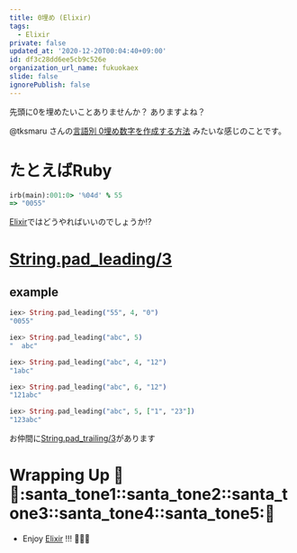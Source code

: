 ```yaml
---
title: 0埋め (Elixir)
tags:
  - Elixir
private: false
updated_at: '2020-12-20T00:04:40+09:00'
id: df3c28dd6ee5cb9c526e
organization_url_name: fukuokaex
slide: false
ignorePublish: false
---
```

先頭に0を埋めたいことありませんか？
ありますよね？

@tksmaru さんの[言語別 0埋め数字を作成する方法](https://qiita.com/tksmaru/items/0f9283d0c5f0ee716f2f) みたいな感じのことです。

# たとえばRuby

```ruby
irb(main):001:0> '%04d' % 55
=> "0055"
```

[Elixir](https://elixir-lang.org/)ではどうやればいいのでしょうか:interrobang:

# [String.pad_leading/3](https://hexdocs.pm/elixir/String.html#pad_leading/3)

## example

```elixir
iex> String.pad_leading("55", 4, "0")
"0055"

iex> String.pad_leading("abc", 5)
"  abc"

iex> String.pad_leading("abc", 4, "12")
"1abc"

iex> String.pad_leading("abc", 6, "12")
"121abc"

iex> String.pad_leading("abc", 5, ["1", "23"])
"123abc"
```

お仲間に[String.pad_trailing/3](https://hexdocs.pm/elixir/String.html#pad_trailing/3)があります

# Wrapping Up :christmas_tree::santa::santa_tone1::santa_tone2::santa_tone3::santa_tone4::santa_tone5::christmas_tree: 
- Enjoy [Elixir](https://elixir-lang.org/) !!! :rocket::rocket::rocket:
